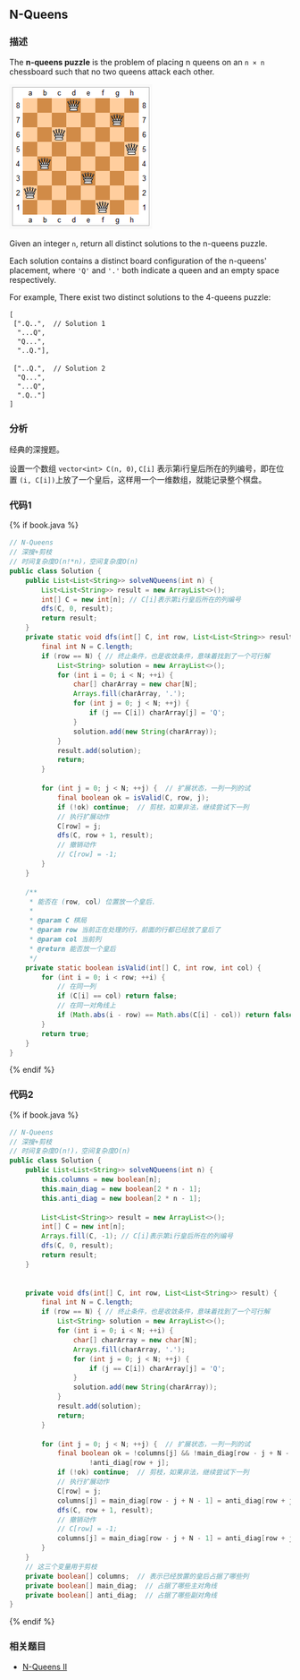 ## N-Queens


### 描述

The **n-queens puzzle** is the problem of placing n queens on an `n × n` chessboard such that no two queens attack each other.

![Eight Queens](../images/8-queens.png)

Given an integer `n`, return all distinct solutions to the n-queens puzzle.

Each solution contains a distinct board configuration of the n-queens' placement, where `'Q'` and `'.'` both indicate a queen and an empty space respectively.

For example,
There exist two distinct solutions to the 4-queens puzzle:

```
[
 [".Q..",  // Solution 1
  "...Q",
  "Q...",
  "..Q."],

 ["..Q.",  // Solution 2
  "Q...",
  "...Q",
  ".Q.."]
]
```


### 分析

经典的深搜题。

设置一个数组 `vector<int> C(n, 0)`, `C[i]` 表示第i行皇后所在的列编号，即在位置 `(i, C[i])`上放了一个皇后，这样用一个一维数组，就能记录整个棋盘。


### 代码1

{% if book.java %}
```java
// N-Queens
// 深搜+剪枝
// 时间复杂度O(n!*n)，空间复杂度O(n)
public class Solution {
    public List<List<String>> solveNQueens(int n) {
        List<List<String>> result = new ArrayList<>();
        int[] C = new int[n]; // C[i]表示第i行皇后所在的列编号
        dfs(C, 0, result);
        return result;
    }
    private static void dfs(int[] C, int row, List<List<String>> result) {
        final int N = C.length;
        if (row == N) { // 终止条件，也是收敛条件，意味着找到了一个可行解
            List<String> solution = new ArrayList<>();
            for (int i = 0; i < N; ++i) {
                char[] charArray = new char[N];
                Arrays.fill(charArray, '.');
                for (int j = 0; j < N; ++j) {
                    if (j == C[i]) charArray[j] = 'Q';
                }
                solution.add(new String(charArray));
            }
            result.add(solution);
            return;
        }

        for (int j = 0; j < N; ++j) {  // 扩展状态，一列一列的试
            final boolean ok = isValid(C, row, j);
            if (!ok) continue;  // 剪枝，如果非法，继续尝试下一列
            // 执行扩展动作
            C[row] = j;
            dfs(C, row + 1, result);
            // 撤销动作
            // C[row] = -1;
        }
    }

    /**
     * 能否在 (row, col) 位置放一个皇后.
     *
     * @param C 棋局
     * @param row 当前正在处理的行，前面的行都已经放了皇后了
     * @param col 当前列
     * @return 能否放一个皇后
     */
    private static boolean isValid(int[] C, int row, int col) {
        for (int i = 0; i < row; ++i) {
            // 在同一列
            if (C[i] == col) return false;
            // 在同一对角线上
            if (Math.abs(i - row) == Math.abs(C[i] - col)) return false;
        }
        return true;
    }
}
```
{% endif %}

### 代码2

{% if book.java %}
```java
// N-Queens
// 深搜+剪枝
// 时间复杂度O(n!)，空间复杂度O(n)
public class Solution {
    public List<List<String>> solveNQueens(int n) {
        this.columns = new boolean[n];
        this.main_diag = new boolean[2 * n - 1];
        this.anti_diag = new boolean[2 * n - 1];

        List<List<String>> result = new ArrayList<>();
        int[] C = new int[n];
        Arrays.fill(C, -1); // C[i]表示第i行皇后所在的列编号
        dfs(C, 0, result);
        return result;
    }
    

    private void dfs(int[] C, int row, List<List<String>> result) {
        final int N = C.length;
        if (row == N) { // 终止条件，也是收敛条件，意味着找到了一个可行解
            List<String> solution = new ArrayList<>();
            for (int i = 0; i < N; ++i) {
                char[] charArray = new char[N];
                Arrays.fill(charArray, '.');
                for (int j = 0; j < N; ++j) {
                    if (j == C[i]) charArray[j] = 'Q';
                }
                solution.add(new String(charArray));
            }
            result.add(solution);
            return;
        }

        for (int j = 0; j < N; ++j) {  // 扩展状态，一列一列的试
            final boolean ok = !columns[j] && !main_diag[row - j + N - 1]  &&
                    !anti_diag[row + j];
            if (!ok) continue;  // 剪枝，如果非法，继续尝试下一列
            // 执行扩展动作
            C[row] = j;
            columns[j] = main_diag[row - j + N - 1] = anti_diag[row + j] = true;
            dfs(C, row + 1, result);
            // 撤销动作
            // C[row] = -1;
            columns[j] = main_diag[row - j + N - 1] = anti_diag[row + j] = false;
        }
    }
    // 这三个变量用于剪枝
    private boolean[] columns;  // 表示已经放置的皇后占据了哪些列
    private boolean[] main_diag;  // 占据了哪些主对角线
    private boolean[] anti_diag;  // 占据了哪些副对角线
}
```
{% endif %}

### 相关题目

* [N-Queens II](n-queens-ii.md)
